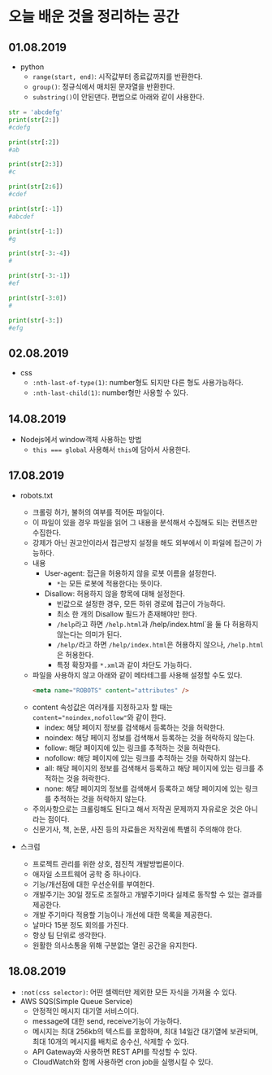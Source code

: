 # 오늘 배운 것을 정리하는 공간

## 01.08.2019

- python
  - `range(start, end)`: 시작값부터 종료값까지를 반환한다.
  - `group()`: 정규식에서 매치된 문자열을 반환한다.
  - `substring()`이 안된댄다. 편법으로 아래와 같이 사용한다.

```py
str = 'abcdefg'
print(str[2:])
#cdefg

print(str[:2])
#ab

print(str[2:3])
#c

print(str[2:6])
#cdef

print(str[:-1])
#abcdef

print(str[-1:])
#g

print(str[-3:-4])
#

print(str[-3:-1])
#ef

print(str[-3:0])
#

print(str[-3:])
#efg
```

## 02.08.2019

- css
  - `:nth-last-of-type(1)`: number형도 되지만 다른 형도 사용가능하다.
  - `:nth-last-child(1)`: number형만 사용할 수 있다.

## 14.08.2019

- Nodejs에서 window객체 사용하는 방법
  - `this === global` 사용해서 `this`에 담아서 사용한다.

## 17.08.2019

- robots.txt

  - 크롤링 허가, 불허의 여부를 적어둔 파일이다.
  - 이 파일이 있을 경우 파일을 읽어 그 내용을 분석해서 수집해도 되는 컨텐츠만 수집한다.
  - 강제가 아닌 권고안이라서 접근방지 설정을 해도 외부에서 이 파일에 접근이 가능하다.
  - 내용
    - User-agent: 접근을 허용하지 않을 로봇 이름을 설정한다.
      - `*`는 모든 로봇에 적용한다는 뜻이다.
    - Disallow: 허용하지 않을 항목에 대해 설정한다.
      - 빈값으로 설정한 경우, 모든 하위 경로에 접근이 가능하다.
      - 최소 한 개의 Disallow 필드가 존재해야만 한다.
      - `/help`라고 하면 `/help.html`과 /help/index.html`을 둘 다 허용하지 않는다는 의미가 된다.
      - `/help/`라고 하면 `/help/index.html`은 허용하지 않으나, `/help.html`은 허용한다.
      - 특정 확장자를 `*.xml`과 같이 차단도 가능하다.
  - 파일을 사용하지 않고 아래와 같이 메타테그를 사용해 설정할 수도 있다.
    ```html
    <meta name="ROBOTS" content="attributes" />
    ```
  - content 속성값은 여러개를 지정하고자 할 때는 `content="noindex,nofollow"`와 같이 한다.
    - index: 해당 페이지 정보를 검색해서 등록하는 것을 허락한다.
    - noindex: 해당 페이지 정보를 검색해서 등록하는 것을 허락하지 않는다.
    - follow: 해당 페이지에 있는 링크를 추적하는 것을 허락한다.
    - nofollow: 해당 페이지에 있는 링크를 추적하는 것을 허락하지 않는다.
    - all: 해당 페이지의 정보를 검색해서 등록하고 해당 페이지에 있는 링크를 추적하는 것을 허락한다.
    - none: 해당 페이지의 정보를 검색해서 등록하고 해당 페이지에 있는 링크를 추적하는 것을 허락하지 않는다.
  - 주의사항으로는 크롤링해도 된다고 해서 저작권 문제까지 자유로운 것은 아니라는 점이다.
  - 신문기사, 책, 논문, 사진 등의 자료들은 저작권에 특별히 주의해야 한다.

- 스크럼
  - 프로젝트 관리를 위한 상호, 점진적 개발방법론이다.
  - 애자일 소프트웨어 공학 중 하나이다.
  - 기능/개선점에 대한 우선순위를 부여한다.
  - 개발주기는 30일 정도로 조절하고 개발주기마다 실제로 동작할 수 있는 결과를 제공한다.
  - 개발 주기마다 적용할 기능이나 개선에 대한 목록을 제공한다.
  - 날마다 15분 정도 회의를 가진다.
  - 항상 팀 단위로 생각한다.
  - 원활한 의사소통을 위해 구분없는 열린 공간을 유지한다.

## 18.08.2019

- `:not(css selector)`: 어떤 셀렉터만 제외한 모든 자식을 가져올 수 있다.
- AWS SQS(Simple Queue Service)
  - 안정적인 메시지 대기열 서비스이다.
  - message에 대한 send, receive기능이 가능하다.
  - 메시지는 최대 256kb의 텍스트를 포함하며, 최대 14일간 대기열에 보관되며, 최대 10개의 메시지를 배치로 송수신, 삭제할 수 있다.
  - API Gateway와 사용하면 REST API를 작성할 수 있다.
  - CloudWatch와 함께 사용하면 cron job을 실행시킬 수 있다.
